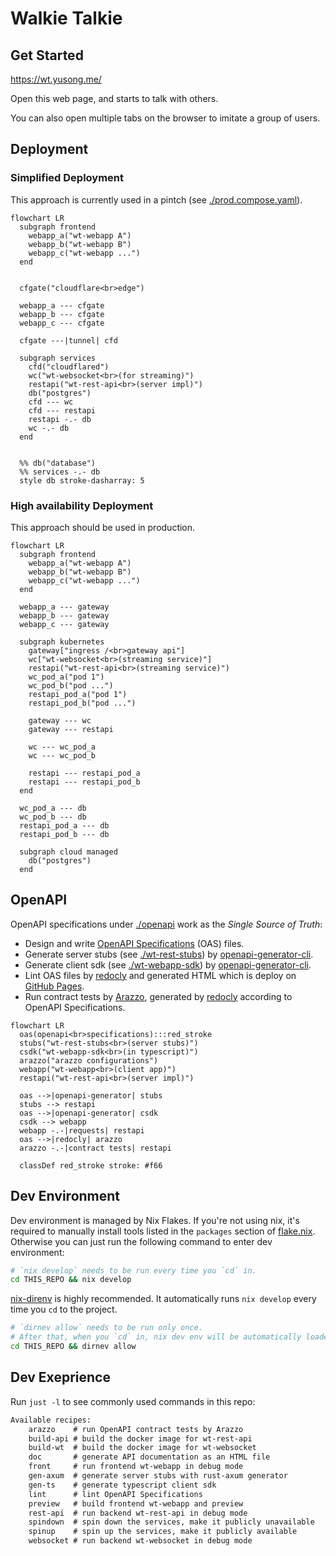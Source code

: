 # Walkie Talkie

## Get Started

<https://wt.yusong.me/>

Open this web page, and starts to talk with others.

You can also open multiple tabs on the browser to imitate a group of users.

## Deployment

### Simplified Deployment

This approach is currently used in a pintch (see [./prod.compose.yaml](./prod.compose.yaml)).

```mermaid
flowchart LR
  subgraph frontend
    webapp_a("wt-webapp A")
    webapp_b("wt-webapp B")
    webapp_c("wt-webapp ...")
  end


  cfgate("cloudflare<br>edge")

  webapp_a --- cfgate
  webapp_b --- cfgate
  webapp_c --- cfgate

  cfgate ---|tunnel| cfd

  subgraph services
    cfd("cloudflared")
    wc("wt-websocket<br>(for streaming)")
    restapi("wt-rest-api<br>(server impl)")
    db("postgres")
    cfd --- wc
    cfd --- restapi
    restapi -.- db
    wc -.- db
  end


  %% db("database")
  %% services -.- db
  style db stroke-dasharray: 5
```

### High availability Deployment

This approach should be used in production.

```mermaid
flowchart LR
  subgraph frontend
    webapp_a("wt-webapp A")
    webapp_b("wt-webapp B")
    webapp_c("wt-webapp ...")
  end

  webapp_a --- gateway
  webapp_b --- gateway
  webapp_c --- gateway

  subgraph kubernetes
    gateway["ingress /<br>gateway api"]
    wc["wt-websocket<br>(streaming service)"]
    restapi("wt-rest-api<br>(streaming service)")
    wc_pod_a("pod 1")
    wc_pod_b("pod ...")
    restapi_pod_a("pod 1")
    restapi_pod_b("pod ...")

    gateway --- wc
    gateway --- restapi

    wc --- wc_pod_a
    wc --- wc_pod_b

    restapi --- restapi_pod_a
    restapi --- restapi_pod_b
  end

  wc_pod_a --- db
  wc_pod_b --- db
  restapi_pod_a --- db
  restapi_pod_b --- db

  subgraph cloud managed
    db("postgres")
  end
```

## OpenAPI

OpenAPI specifications under [./openapi](./openapi/)
work as the *Single Source of Truth*:

- Design and write [OpenAPI Specifications](https://www.openapis.org/) (OAS) files.
- Generate server stubs (see [./wt-rest-stubs](./wt-rest-stubs)) by [openapi-generator-cli](https://github.com/OpenAPITools/openapi-generator).
- Generate client sdk (see [./wt-webapp-sdk](./wt-webapp-sdk)) by [openapi-generator-cli](https://github.com/OpenAPITools/openapi-generator).
- Lint OAS files by [redocly](https://github.com/Redocly/redocly-cli)
  and generated HTML which is deploy on [GitHub Pages](https://whisperpine.github.io/walkie-talkie/).
- Run contract tests by [Arazzo](https://www.openapis.org/arazzo-specification),
  generated by [redocly](https://github.com/Redocly/redocly-cli)
  according to OpenAPI Specifications.

```mermaid
flowchart LR
  oas(openapi<br>specifications):::red_stroke
  stubs("wt-rest-stubs<br>(server stubs)")
  csdk("wt-webapp-sdk<br>(in typescript)")
  arazzo("arazzo configurations")
  webapp("wt-webapp<br>(client app)")
  restapi("wt-rest-api<br>(server impl)")

  oas -->|openapi-generator| stubs
  stubs --> restapi
  oas -->|openapi-generator| csdk
  csdk --> webapp
  webapp -.-|requests| restapi
  oas -->|redocly| arazzo
  arazzo -.-|contract tests| restapi

  classDef red_stroke stroke: #f66
```

## Dev Environment

Dev environment is managed by Nix Flakes.
If you're not using nix, it's required to manually install tools listed in the
`packages` section of [flake.nix](./flake.nix).
Otherwise you can just run the following command to enter dev environment:

```sh
# `nix develop` needs to be run every time you `cd` in.
cd THIS_REPO && nix develop
```

[nix-direnv](https://github.com/nix-community/nix-direnv)
is highly recommended.
It automatically runs `nix develop` every
time you `cd` to the project.

```sh
# `dirnev allow` needs to be run only once.
# After that, when you `cd` in, nix dev env will be automatically loaded.
cd THIS_REPO && dirnev allow
```

## Dev Exeprience

Run `just -l` to see commonly used commands in this repo:

```txt
Available recipes:
    arazzo    # run OpenAPI contract tests by Arazzo
    build-api # build the docker image for wt-rest-api
    build-wt  # build the docker image for wt-websocket
    doc       # generate API documentation as an HTML file
    front     # run frontend wt-webapp in debug mode
    gen-axum  # generate server stubs with rust-axum generator
    gen-ts    # generate typescript client sdk
    lint      # lint OpenAPI Specifications
    preview   # build frontend wt-webapp and preview
    rest-api  # run backend wt-rest-api in debug mode
    spindown  # spin down the services, make it publicly unavailable
    spinup    # spin up the services, make it publicly available
    websocket # run backend wt-websocket in debug mode
```
